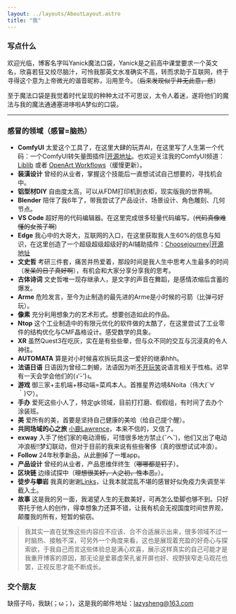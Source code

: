 ```yaml
---
layout: ../layouts/AboutLayout.astro
title: "我"
---
```


### 写点什么

欢迎光临，博客名字叫Yanick魔法口袋，Yanick是之前高中课堂要求一个英文名，欣喜若狂又绞尽脑汁，可怜我那英文水准确实不高，转而求助于互联网，终于寻得这个意为上帝微光的谐音昵称，沿用至今。（~~后来发现似乎并无此意，悲~~）

至于魔法口袋是我觉着时代呈现的种种太过不可思议，太令人着迷，遂将他们的魔法与我的魔法通通塞进哆啦A梦似的口袋。

---

### 感冒的领域（感冒=脑热）

- **ComfyUI** 太爱这个工具了，在这里大肆的玩弄AI，在这里写了人生第一个代码：一个ComfyUI转矢量图插件|[开源地址](https://github.com/Yanick112/ComfyUI-ToSVG)。也欢迎关注我的ComfyUI频道：[Liblib](https://www.liblib.art/userpage/dd5879869d2543acada0f96cd0f24bee/publish/workflow) 或者 [OpenArt Workflows](https://openart.ai/workflows/profile/yanick?tab=workflows&sort=latest)（缓慢更新）。
- **装潢设计** 曾经的从业者，掌握这个技能后一直想试试自己想要的，寻找机会中。
- **铝型材DIY** 自由度太高，可以从FDM打印机到衣柜，现实版我的世界啊。
- **Blender** 陪伴了我6年了，带我尝试了产品设计、场景设计、角色雕刻、几何节点。
- **VS Code** 超好用的代码编辑器。在这里完成很多轻量代码编写。(~~代码真像难懂的女孩子啊~~)
- **Edge** 我心中的大哥大，互联网的入口，在这里获取我人生60%的信息与知识，在这里创造了一个超级超级超级好的AI辅助插件：[Choosejourney](https://microsoftedge.microsoft.com/addons/detail/choosejourney/mfpjhghgmaicdaaljjgiglmmdjoiacga)|[开源地址](https://github.com/Yanick112/Choosejourney)
- **文史哲** 考研三件套，痛苦并热爱着，那段时间是我人生中思考人生最多的时间（~~发呆的日子真好啊~~），有机会和大家分享分享我的思考。
- **古体诗词** 文史哲唯一现存继承人，是文字的声音在舞蹈，是感情浓缩后含蓄的爆发。
- **Arme** 危险发言，至今为止制造的最先进的Arme是小时候的弓箭（比弹弓好玩）。
- **像素** 充分利用想象力的艺术形式。想要创造如此的作品。
- **Ntop** 这个工业制造中的有限元优化的软件做的太酷了，在这里尝试了工业零件的结构优化与CMF晶格设计。感受数学的具象。
- **XR** 虽然Quest3在吃灰，实在是有些些晕，但与众不同的交互与沉浸真的令人神往。
- **AUTOMATA** 算是对小时候喜欢拆玩具这一爱好的继承hhh。
- **法语日语** 日语因为曾经二刺螈，法语因为听[不开玩笑](https://www.xiaoyuzhoufm.com/podcast/61791d921989541784257779)说语言相关于性格。迟早有一天会学会他们的(ง'̀-'́)ง。
- **游戏** 御三家+主机端+移动端=菜鸡本人。首推星界边境&Noita（伟大(´∀｀)♡）。
- **手办** 爱死这些小人了，特定gk领域，目前打打磨、假假组，有时间了去办个涂装班。
- **美** 爱所有的美，首要是坚持自己健康的美哈（给自己提个醒）。
- **共同场域的心之旅** [小鹿Lawrence](https://space.bilibili.com/37029661/)，本来不信的，又信了。
- **exway** 入手了他们家的电动滑板，可惜很多地方禁止(ˇヘˇ)，他们又出了电动冲浪板!!梦幻联动，但对于目前的我来说有些些奢侈（真的很想试试冲浪）。
- **Follow** 24年秋季新品，从此删掉了一堆app。
- **产品设计** 曾经的从业者，产品思维伴终生（~~哪哪都是钉子~~）。
- **区块链** 边缘试探中（~~理想很美好，人之初，性本恶。~~）。
- **徒步与攀岩** 我真的谢谢[Links](https://www.youtube.com/@linksphotograph)，让我本就混乱不堪的感冒好似免疫力失调至半截入土。
- **故事** 这是我的另一面，我渴望人生的无数美好，可再怎么垫脚也够不到。只好寄托于他人的创作，得幸想象力还算不错，让我有机会无视国度时间世界观，颠覆我的所有，短暂的偷窃。

> 我其实一直在犹豫这些内容应不应该、合不合适展示出来，很多领域不过一时脑热、接触不深，可另外一个角度来看，这也是展现着充盈的好奇心与探索欲，于我自己而言这些体验总是满心欢喜，展示这样真实的自己可能才是我重开博客的原因，那无论是爱慕虚荣孔雀开屏也好、视野狭窄走马观花也罢，正视反思才能不断成长。

### 交个朋友

缺搭子吗，我缺(；ω；)，这是我的邮件地址：lazysheng@163.com
